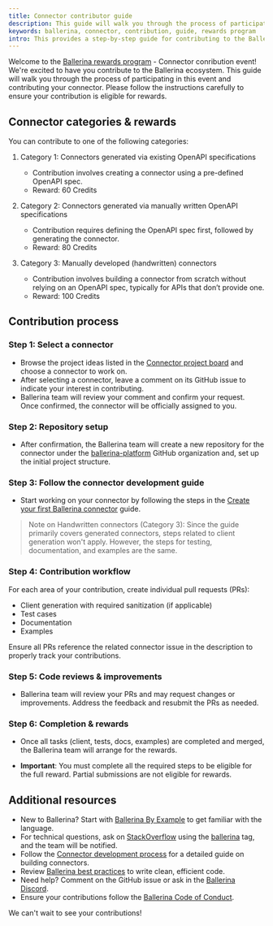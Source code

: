 ```yaml
---
title: Connector contributor guide
description: This guide will walk you through the process of participating in the Ballerina rewards program - Connector conribution event.
keywords: ballerina, connector, contribution, guide, rewards program
intro: This provides a step-by-step guide for contributing to the Ballerina rewards program - Connector conribution event event.
---
```


Welcome to the [Ballerina rewards program](/community/#contribute-and-get-rewarded) - Connector conribution event! We're excited to have you contribute to the Ballerina ecosystem. This guide will walk you through the process of participating in this event and contributing your connector. Please follow the instructions carefully to ensure your contribution is eligible for rewards.

## Connector categories & rewards

You can contribute to one of the following categories:

1. Category 1: Connectors generated via existing OpenAPI specifications
   - Contribution involves creating a connector using a pre-defined OpenAPI spec.
   - Reward: 60 Credits

2. Category 2: Connectors generated via manually written OpenAPI specifications
   - Contribution requires defining the OpenAPI spec first, followed by generating the connector.
   - Reward: 80 Credits

3. Category 3: Manually developed (handwritten) connectors
   - Contribution involves building a connector from scratch without relying on an OpenAPI spec, typically for APIs that don’t provide one.
   - Reward: 100 Credits

## Contribution process

### Step 1: Select a connector

- Browse the project ideas listed in the [Connector project board](https://github.com/orgs/ballerina-platform/projects/376/views/5) and choose a connector to work on.
- After selecting a connector, leave a comment on its GitHub issue to indicate your interest in contributing.
- Ballerina team will review your comment and confirm your request. Once confirmed, the connector will be officially assigned to you.

### Step 2: Repository setup

- After confirmation, the Ballerina team will create a new repository for the connector under the [ballerina-platform](https://github.com/ballerina-platform/) GitHub organization and, set up the initial project structure.

### Step 3: Follow the connector development guide

- Start working on your connector by following the steps in the [Create your first Ballerina connector](https://ballerina.io/learn/create-your-first-connector-with-ballerina/) guide.

> Note on Handwritten connectors (Category 3): Since the guide primarily covers generated connectors, steps related to client generation won't apply. However, the steps for testing, documentation, and examples are the same.

### Step 4: Contribution workflow

For each area of your contribution, create individual pull requests (PRs):
- Client generation with required sanitization (if applicable)
- Test cases
- Documentation
- Examples

Ensure all PRs reference the related connector issue in the description to properly track your contributions.

### Step 5: Code reviews & improvements

- Ballerina team will review your PRs and may request changes or improvements. Address the feedback and resubmit the PRs as needed.

### Step 6: Completion & rewards

- Once all tasks (client, tests, docs, examples) are completed and merged, the Ballerina team will arrange for the rewards.

- **Important**: You must complete all the required steps to be eligible for the full reward. Partial submissions are not eligible for rewards.

## Additional resources

- New to Ballerina? Start with [Ballerina By Example](https://ballerina.io/learn/by-example/) to get familiar with the language.
- For technical questions, ask on [StackOverflow](https://stackoverflow.com/) using the [ballerina](https://stackoverflow.com/questions/tagged/ballerina) tag, and the team will be notified.
- Follow the [Connector development process](https://github.com/ballerina-platform/ballerina-library/blob/main/docs/connector-development-process.md) for a detailed guide on building connectors.
- Review [Ballerina best practices](https://learn-ballerina.github.io/index.html) to write clean, efficient code.
- Need help? Comment on the GitHub issue or ask in the [Ballerina Discord](https://discord.gg/ballerinalang).
- Ensure your contributions follow the [Ballerina Code of Conduct](https://ballerina.io/code-of-conduct/).

We can't wait to see your contributions!
